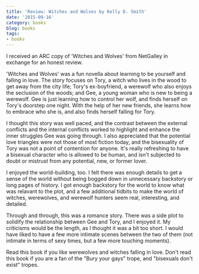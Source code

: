 ```yaml
---
title: 'Review: Witches and Wolves by Kelly D. Smith'
date: '2015-09-16'
category: books
blog: books
tags:
- books
---
```


I received an ARC copy of 'Witches and Wolves' from NetGalley in exchange for an honest review.

'Witches and Wolves' was a fun novella about learning to be yourself and falling in love. The story focuses on Tory, a witch who lives in the wood to get away from the city life; Tory's ex-boyfriend, a werewolf who also enjoys the seclusion of the woods; and Gee, a young woman who is new to being a werewolf. Gee is just learning how to control her wolf, and finds herself on Tory's doorstep one night. With the help of her new friends, she learns how to embrace who she is, and also finds herself falling for Tory. 

I thought this story was well paced, and the contrast between the external conflicts and the internal conflicts worked to highlight and enhance the inner struggles Gee was going through. I also appreciated that the potential love triangles were not those of most fiction today, and the bisexuality of Tory was not a point of contention for anyone. It's really refreshing to have a bisexual character who is allowed to be human, and isn't subjected to doubt or mistrust from any potential, new, or former lover. 

I enjoyed the world-building, too. I felt there was enough details to get a sense of the world without being bogged down in unnecessary backstory or long pages of history. I got enough backstory for the world to know what was relavant to the plot, and a few additional tidbits to make the world of witches, werewolves, and werewolf hunters seem real, interesting, and detailed.

Through and through, this was a romance story. There was a side plot to solidify the relationship between Gee and Tory, and I enjoyed it. My criticisms would be the length, as I thought it was a bit too short. I would have liked to have a few more intimate scenes between the two of them (not intimate in terms of sexy times, but a few more touching moments). 

Read this book if you like werewolves and witches falling in love. Don't read this book if you are a fan of the "Bury your gays" trope, and "bisexuals don't exist" tropes.